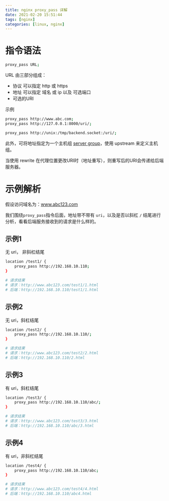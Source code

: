 ```yaml
---
title: nginx proxy_pass 详解
date: 2021-02-20 15:51:44
tags: [nginx]
categories: [linux, nginx]
---
```

# 指令语法
```bash
proxy_pass URL;
```
URL 由三部分组成：
- 协议 可以指定 http 或 https
- 地址 可以指定 域名 或 ip 以及 可选端口
- 可选的URI

示例
```bash
proxy_pass http://www.abc.com;
proxy_pass http://127.0.0.1:8000/uri/;

proxy_pass http://unix:/tmp/backend.socket:/uri/;
```

此外，可将地址指定为一个主机组 [server group](http://nginx.org/en/docs/http/ngx_http_upstream_module.html)，使用 upstream 来定义主机组。

当使用 rewrite 在代理位置更改URI时（地址重写），则重写后的URI会传递给后端服务器。

<!--more-->


# 示例解析
假设访问域名为：www.abc123.com

我们围绕`proxy_pass`指令后面，地址带不带有 `uri`，以及是否以斜杠 `/` 结尾进行分析，看看后端服务接收到的请求是什么样的。

## 示例1
无 uri， 非斜杠结尾
```bash
location /test1/ {
    proxy_pass http://192.168.10.110;
}

# 请求结果
# 请求：http://www.abc123.com/test1/1.html
# 后端：http://192.168.10.110/test1/1.html
```


## 示例2
无 uri，斜杠结尾
```bash
location /test2/ {
    proxy_pass http://192.168.10.110/;
}

# 请求结果
# 请求：http://www.abc123.com/test2/2.html
# 后端：http://192.168.10.110/2.html
```

## 示例3
有 uri，斜杠结尾
```bash
location /test3/ {
    proxy_pass http://192.168.10.110/abc/;
}

# 请求结果
# 请求：http://www.abc123.com/test3/3.html
# 后端：http://192.168.10.110/abc/3.html
```

## 示例4
有 uri，非斜杠结尾
```bash
location /test4/ {
    proxy_pass http://192.168.10.110/abc;
}

# 请求结果
# 请求：http://www.abc123.com/test4/4.html
# 后端：http://192.168.10.110/abc4.html
```
